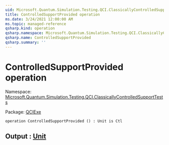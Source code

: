 ```yaml
---
uid: Microsoft.Quantum.Simulation.Testing.QCI.ClassicallyControlledSupportTests.ControlledSupportProvided
title: ControlledSupportProvided operation
ms.date: 3/24/2021 12:00:00 AM
ms.topic: managed-reference
qsharp.kind: operation
qsharp.namespace: Microsoft.Quantum.Simulation.Testing.QCI.ClassicallyControlledSupportTests
qsharp.name: ControlledSupportProvided
qsharp.summary: ''
---
```


# ControlledSupportProvided operation

Namespace: [Microsoft.Quantum.Simulation.Testing.QCI.ClassicallyControlledSupportTests](xref:Microsoft.Quantum.Simulation.Testing.QCI.ClassicallyControlledSupportTests)

Package: [QCIExe](https://nuget.org/packages/QCIExe)




```qsharp
operation ControlledSupportProvided () : Unit is Ctl
```


## Output : [Unit](xref:microsoft.quantum.lang-ref.unit)

